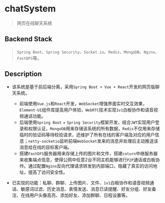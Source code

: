# chatSystem

> 网页在线聊天系统

## Backend Stack

> `Spring Boot`、`Spring Security`、`Socket.io`、`Redis`、`MongoDB`、`Nginx`、`FastDFS`等。

## Description

- 该系统是基于前后端分离，采用`Spring Boot + Vue + React`开发的网页版聊天系统。

  - 前端使用`Vue.js`和`React`开发，`WebSocket`增强界面实时交互效果，`Element-UI`组件库提高用户体验，`WebRTC`技术实现`1v1`白板协作和语音视频通话功能。
  - 后端使用`Spring Boot` + `Spring Security`框架开发，结合`JWT`实现用户登录和权限认证，`MongoDB`用来存储该系统的所有数据，`Redis`不仅用来存储临时的验证码等待校验请求，还维护了所有在线的客户端及对应的用户信息；`netty-socketio`监听前端`WebSocket`发来的消息并处理后主动推送该消息给在线的目标客户端。
  - 搭建`FastDFS`服务器用来存储上传的图片和文件，搭建`coturn`中继服务器来收集端点信息，使得公网中任意2台不同主机能够进行`P2P`通话或白板协作。通过配置`Nginx`反向代理请求转发到内部端口，隐藏了真实的访问地址，提高了访问安全性。
- 已实现的功能：私聊、群聊、上传图片、文件、`1v1`白板协作和语音视频通话、敏感词过滤、历史消息、表情发送、消息已读提醒、好友分组、好友备注、在线用户头像高亮、添加好友、添加群聊、日程设置等。
